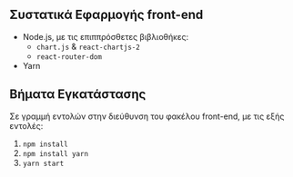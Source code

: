 ## Συστατικά Εφαρμογής front-end
* Node.js, με τις επιππρόσθετες βιβλιοθήκες:
  * `chart.js` & `react-chartjs-2`
  * `react-router-dom`
* Yarn

## Βήματα Εγκατάστασης
Σε γραμμή εντολών στην διεύθυνση του φακέλου front-end, με τις εξής εντολές:
1. `npm install`
2. `npm install yarn`
3. `yarn start`
